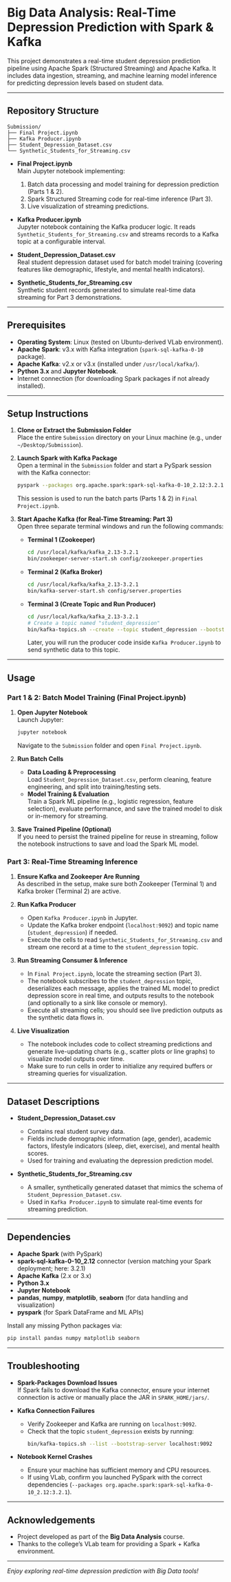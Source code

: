 # Big Data Analysis: Real-Time Depression Prediction with Spark & Kafka

This project demonstrates a real-time student depression prediction pipeline using Apache Spark (Structured Streaming) and Apache Kafka. It includes data ingestion, streaming, and machine learning model inference for predicting depression levels based on student data.

---

## Repository Structure

```
Submission/
├── Final Project.ipynb
├── Kafka Producer.ipynb
├── Student_Depression_Dataset.csv
└── Synthetic_Students_for_Streaming.csv
```

- **Final Project.ipynb**  
  Main Jupyter notebook implementing:
  1. Batch data processing and model training for depression prediction (Parts 1 & 2).
  2. Spark Structured Streaming code for real-time inference (Part 3).
  3. Live visualization of streaming predictions.

- **Kafka Producer.ipynb**  
  Jupyter notebook containing the Kafka producer logic. It reads `Synthetic_Students_for_Streaming.csv` and streams records to a Kafka topic at a configurable interval.

- **Student_Depression_Dataset.csv**  
  Real student depression dataset used for batch model training (covering features like demographic, lifestyle, and mental health indicators).

- **Synthetic_Students_for_Streaming.csv**  
  Synthetic student records generated to simulate real-time data streaming for Part 3 demonstrations.

---

## Prerequisites

- **Operating System**: Linux (tested on Ubuntu-derived VLab environment).
- **Apache Spark**: v3.x with Kafka integration (`spark-sql-kafka-0-10` package).
- **Apache Kafka**: v2.x or v3.x (installed under `/usr/local/kafka/`).
- **Python 3.x** and **Jupyter Notebook**.
- Internet connection (for downloading Spark packages if not already installed).

---

## Setup Instructions

1. **Clone or Extract the Submission Folder**  
   Place the entire `Submission` directory on your Linux machine (e.g., under `~/Desktop/Submission`).

2. **Launch Spark with Kafka Package**  
   Open a terminal in the `Submission` folder and start a PySpark session with the Kafka connector:
   ```bash
   pyspark --packages org.apache.spark:spark-sql-kafka-0-10_2.12:3.2.1
   ```
   This session is used to run the batch parts (Parts 1 & 2) in `Final Project.ipynb`.

3. **Start Apache Kafka (for Real-Time Streaming: Part 3)**  
   Open three separate terminal windows and run the following commands:

   - **Terminal 1 (Zookeeper)**  
     ```bash
     cd /usr/local/kafka/kafka_2.13-3.2.1
     bin/zookeeper-server-start.sh config/zookeeper.properties
     ```

   - **Terminal 2 (Kafka Broker)**  
     ```bash
     cd /usr/local/kafka/kafka_2.13-3.2.1
     bin/kafka-server-start.sh config/server.properties
     ```

   - **Terminal 3 (Create Topic and Run Producer)**  
     ```bash
     cd /usr/local/kafka/kafka_2.13-3.2.1
     # Create a topic named "student_depression"
     bin/kafka-topics.sh --create --topic student_depression --bootstrap-server localhost:9092 --partitions 1 --replication-factor 1
     ```
     Later, you will run the producer code inside `Kafka Producer.ipynb` to send synthetic data to this topic.

---

## Usage

### Part 1 & 2: Batch Model Training (Final Project.ipynb)

1. **Open Jupyter Notebook**  
   Launch Jupyter:
   ```bash
   jupyter notebook
   ```
   Navigate to the `Submission` folder and open `Final Project.ipynb`.

2. **Run Batch Cells**  
   - **Data Loading & Preprocessing**  
     Load `Student_Depression_Dataset.csv`, perform cleaning, feature engineering, and split into training/testing sets.
   - **Model Training & Evaluation**  
     Train a Spark ML pipeline (e.g., logistic regression, feature selection), evaluate performance, and save the trained model to disk or in-memory for streaming.

3. **Save Trained Pipeline (Optional)**  
   If you need to persist the trained pipeline for reuse in streaming, follow the notebook instructions to save and load the Spark ML model.

### Part 3: Real-Time Streaming Inference

1. **Ensure Kafka and Zookeeper Are Running**  
   As described in the setup, make sure both Zookeeper (Terminal 1) and Kafka broker (Terminal 2) are active.

2. **Run Kafka Producer**  
   - Open `Kafka Producer.ipynb` in Jupyter.
   - Update the Kafka broker endpoint (`localhost:9092`) and topic name (`student_depression`) if needed.
   - Execute the cells to read `Synthetic_Students_for_Streaming.csv` and stream one record at a time to the `student_depression` topic.

3. **Run Streaming Consumer & Inference**  
   - In `Final Project.ipynb`, locate the streaming section (Part 3).
   - The notebook subscribes to the `student_depression` topic, deserializes each message, applies the trained ML model to predict depression score in real time, and outputs results to the notebook (and optionally to a sink like console or memory).
   - Execute all streaming cells; you should see live prediction outputs as the synthetic data flows in.

4. **Live Visualization**  
   - The notebook includes code to collect streaming predictions and generate live-updating charts (e.g., scatter plots or line graphs) to visualize model outputs over time.
   - Make sure to run cells in order to initialize any required buffers or streaming queries for visualization.

---

## Dataset Descriptions

- **Student_Depression_Dataset.csv**  
  - Contains real student survey data.  
  - Fields include demographic information (age, gender), academic factors, lifestyle indicators (sleep, diet, exercise), and mental health scores.  
  - Used for training and evaluating the depression prediction model.

- **Synthetic_Students_for_Streaming.csv**  
  - A smaller, synthetically generated dataset that mimics the schema of `Student_Depression_Dataset.csv`.  
  - Used in `Kafka Producer.ipynb` to simulate real-time events for streaming prediction.

---

## Dependencies

- **Apache Spark** (with PySpark)  
- **spark-sql-kafka-0-10_2.12** connector (version matching your Spark deployment; here: 3.2.1)
- **Apache Kafka** (2.x or 3.x)
- **Python 3.x**  
- **Jupyter Notebook**  
- **pandas**, **numpy**, **matplotlib**, **seaborn** (for data handling and visualization)
- **pyspark** (for Spark DataFrame and ML APIs)

Install any missing Python packages via:
```bash
pip install pandas numpy matplotlib seaborn
```

---

## Troubleshooting

- **Spark-Packages Download Issues**  
  If Spark fails to download the Kafka connector, ensure your internet connection is active or manually place the JAR in `SPARK_HOME/jars/`.

- **Kafka Connection Failures**  
  - Verify Zookeeper and Kafka are running on `localhost:9092`.  
  - Check that the topic `student_depression` exists by running:
    ```bash
    bin/kafka-topics.sh --list --bootstrap-server localhost:9092
    ```

- **Notebook Kernel Crashes**  
  - Ensure your machine has sufficient memory and CPU resources.  
  - If using VLab, confirm you launched PySpark with the correct dependencies (`--packages org.apache.spark:spark-sql-kafka-0-10_2.12:3.2.1`).

---

## Acknowledgements

- Project developed as part of the **Big Data Analysis** course.
- Thanks to the college’s VLab team for providing a Spark + Kafka environment.

---

*Enjoy exploring real-time depression prediction with Big Data tools!*
